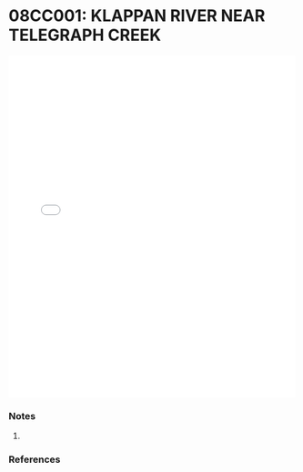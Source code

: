 # 08CC001: KLAPPAN RIVER NEAR TELEGRAPH CREEK

<iframe src="/_static/stations/08CC001_fdc.html" width="100%" height="600" frameborder="0"></iframe>

### Notes
1. 

### References


